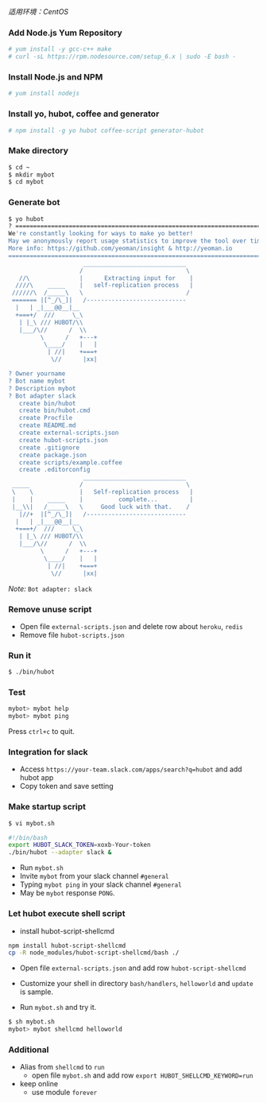_适用环境：CentOS_

### Add Node.js Yum Repository
```sh
# yum install -y gcc-c++ make
# curl -sL https://rpm.nodesource.com/setup_6.x | sudo -E bash -
```

### Install Node.js and NPM
```sh
# yum install nodejs
```

### Install yo, hubot, coffee and generator
```sh
# npm install -g yo hubot coffee-script generator-hubot
```

### Make directory
```sh
$ cd ~
$ mkdir mybot
$ cd mybot
```

### Generate bot
```sh
$ yo hubot
? ==========================================================================
We're constantly looking for ways to make yo better! 
May we anonymously report usage statistics to improve the tool over time? 
More info: https://github.com/yeoman/insight & http://yeoman.io
========================================================================== Yes
                     _____________________________  
                    /                             \ 
   //\              |      Extracting input for    |
  ////\    _____    |   self-replication process   |
 //////\  /_____\   \                             / 
 ======= |[^_/\_]|   /----------------------------  
  |   | _|___@@__|__                                
  +===+/  ///     \_\                               
   | |_\ /// HUBOT/\\                             
   |___/\//      /  \\                            
         \      /   +---+                            
          \____/    |   |                            
           | //|    +===+                            
            \//      |xx|                            

? Owner yourname
? Bot name mybot
? Description mybot
? Bot adapter slack
   create bin/hubot
   create bin/hubot.cmd
   create Procfile
   create README.md
   create external-scripts.json
   create hubot-scripts.json
   create .gitignore
   create package.json
   create scripts/example.coffee
   create .editorconfig
                     _____________________________  
 _____              /                             \ 
 \    \             |   Self-replication process   |
 |    |    _____    |          complete...         |
 |__\\|   /_____\   \     Good luck with that.    / 
   |//+  |[^_/\_]|   /----------------------------  
  |   | _|___@@__|__                                
  +===+/  ///     \_\                               
   | |_\ /// HUBOT/\\                             
   |___/\//      /  \\                            
         \      /   +---+                            
          \____/    |   |                            
           | //|    +===+                            
            \//      |xx|                            

```
_Note:_ `Bot adapter: slack`

### Remove unuse script

* Open file `external-scripts.json` and delete row about `heroku`, `redis`
* Remove file `hubot-scripts.json`

### Run it
```sh
$ ./bin/hubot
```

### Test
```sh
mybot> mybot help
mybot> mybot ping
```

Press `ctrl+c` to quit.

### Integration for slack
* Access `https://your-team.slack.com/apps/search?q=hubot` and add hubot app
* Copy token and save setting

### Make startup script
```sh
$ vi mybot.sh
```

```sh
#!/bin/bash
export HUBOT_SLACK_TOKEN=xoxb-Your-token
./bin/hubot --adapter slack &
```

* Run `mybot.sh`
* Invite `mybot` from your slack channel `#general`
* Typing `mybot ping` in your slack channel `#general`
* May be `mybot` response `PONG`.

### Let hubot execute shell script

* install hubot-script-shellcmd

```sh
npm install hubot-script-shellcmd
cp -R node_modules/hubot-script-shellcmd/bash ./
```

* Open file `external-scripts.json` and add row `hubot-script-shellcmd`

* Customize your shell in directory `bash/handlers`, `helloworld` and `update` is sample.

* Run `mybot.sh` and try it.

```sh
$ sh mybot.sh
mybot> mybot shellcmd helloworld
```

### Additional

* Alias from `shellcmd` to `run`
  * open file `mybot.sh` and add row `export HUBOT_SHELLCMD_KEYWORD=run`
* keep online
  * use module `forever`
